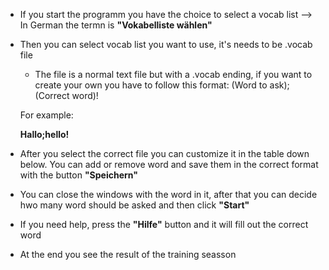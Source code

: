 - If you start the programm you have the choice to select a vocab list --> In German the termn is __"Vokabelliste wählen"__
- Then you can select vocab list you want to use, it's needs to be .vocab file
  - The file is a normal text file but with a .vocab ending, if you want to create your own you have to follow this format:
  (Word to ask);(Correct word)!
  
  For example:
  
  __Hallo;hello!__
  
- After you select the correct file you can customize it in the table down below. You can add or remove word and save them in the correct format with the button __"Speichern"__
- You can close the windows with the word in it, after that you can decide hwo many word should be asked and then click __"Start"__
- If you need help, press the __"Hilfe"__ button and it will fill out the correct word
- At the end you see the result of the training seasson
